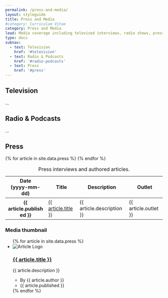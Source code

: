 ```yaml
---
permalink: /press-and-media/
layout: styleguide
title: Press and Media
#category: Curriculum Vitae
category: Press and Media
lead: Media coverage including televised interviews, radio shows, press coverage, and authored articles.
type: docs
subnav:
  - text: Television
    href: '#television'
  - text: Radio & Podcasts
    href: '#radio-podcasts'
  - text: Press
    href: '#press'
---
```


## Television
...

## Radio & Podcasts
...

## Press

<div class="usa-table--stacked">
  <table class="usa-table usa-table--borderless">
    <caption>Press interviews and authored articles.</caption>
    <thead>
      <tr>
        <th data-sortable scope="col" role="columnheader" class="text-center">
          Date<br/>(yyyy-mm-dd)
        </th>
        <th role="columnheader">
          Title
        </th>
        <th role="columnheader">
          Description
        </th>
        <th data-sortable scope="col" role="columnheader">
          Outlet
        </th>
      </tr>
    </thead>
    <tbody>
      {% for article in site.data.press %}
      <tr>
        <th class="text-center" data-sort-value="{{ article.published }}">
          <span style="display: inline-block; width: 7em;">{{ article.published }}</span>
        </th>
        <td class="text-tabular text-left"><a href="{{ article.url }}">{{ article.title }}</a></td>
        <td class="text-tabular text-left">{{ article.description }}</td>
        <td class="text-left" data-sort-value="{{ article.outlet }}">
          {{ article.outlet }}
        </td>
      </tr>
      {% endfor %} 
    </tbody>
  </table>
  <div class="usa-sr-only usa-table__announcement-region" aria-live="polite"></div>
</div>

 <div>
  <h3 class="site-preview-heading tablet:margin-top-0">Media thumbnail</h3>
  <ul class="usa-collection">
{% for article in site.data.press %}
    <li class="usa-collection__item">
      <img class="usa-collection__img" src="{{ site.baseurl }}/{{ article.img }}" alt="Article Logo">
      <div class="usa-collection__body">
        <h3 class="usa-collection__heading">
          <a class="usa-link" href="{{ article.url }}">{{ article.title }}</a>
        </h3>
        <p class="usa-collection__description">{{ article.description }}</p>
        <ul class="usa-collection__meta" aria-label="More information">
          <li class="usa-collection__meta-item">By {{ article.author }}</li>
          <li class="usa-collection__meta-item"><time datetime="2019-11-12T12:00:00+01:00">{{ article.published }}</time></li>
        </ul>
      </div>
    </li>
{% endfor %} 
  </ul> 
</div>

      
